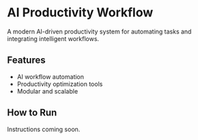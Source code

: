 # AI Productivity Workflow

A modern AI-driven productivity system for automating tasks and integrating intelligent workflows.

## Features

- AI workflow automation
- Productivity optimization tools
- Modular and scalable

## How to Run

Instructions coming soon.
